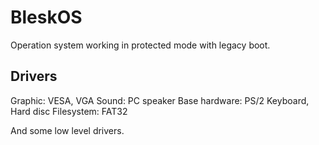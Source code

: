 # BleskOS
Operation system working in protected mode with legacy boot.

## Drivers
Graphic: VESA, VGA
Sound: PC speaker
Base hardware: PS/2 Keyboard, Hard disc
Filesystem: FAT32

And some low level drivers.
